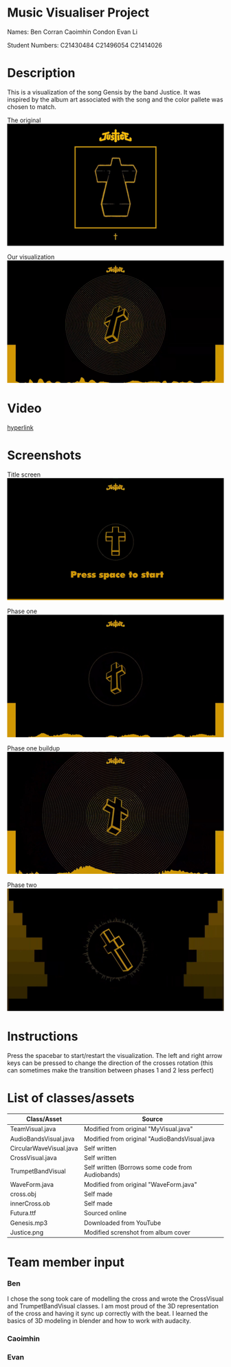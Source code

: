 # Music Visualiser Project

Names:
Ben Corran
Caoimhin Condon
Evan Li

Student Numbers: 
C21430484
C21496054 
C21414026 

# Description 
This is a visualization of the song Gensis by the band Justice. 
It was inspired by the album art associated with the song and the color pallete was chosen to match.

The original
![Album art](java/data/Images/albumArt.jpg)

Our visualization
![Our version](java/data/Images/ourVersion.jpg)

# Video
[hyperlink](https://www.youtube.com/watch?v=a6ICxJysCqQ)

# Screenshots
Title screen 
![Title screen](java/data/Images/startMenu.jpg)

Phase one
![Phase one](java/data/Images/Phase1.jpg)

Phase one buildup
![buildup](java/data/Images/Phase1Buildup.jpg)

Phase two
![Phase two](java/data/Images/phase2.jpg)

# Instructions
Press the spacebar to start/restart the visualization.
The left and right arrow keys can be pressed to change the direction of the crosses rotation 
(this can sometimes make the transition between phases 1 and 2 less perfect)

# List of classes/assets
| Class/Asset | Source |
|-----------|-----------|
| TeamVisual.java | Modified from original "MyVisual.java" |
| AudioBandsVisual.java | Modified from original "AudioBandsVisual.java |
| CircularWaveVisual.java | Self written |
| CrossVisual.java | Self written |
| TrumpetBandVisual | Self written (Borrows some code from Audiobands) |
| WaveForm.java | Modified from original "WaveForm.java" |
| cross.obj | Self made |
| innerCross.ob | Self made |
| Futura.ttf | Sourced online |
| Genesis.mp3 | Downloaded from YouTube |
| Justice.png | Modified screnshot from album cover |

# Team member input 
### Ben
I chose the song took care of modelling the cross and wrote the CrossVisual and TrumpetBandVisual classes. 
I am most proud of the 3D representation of the cross and having it sync up correctly with the beat. 
I learned the basics of 3D modeling in blender and how to work with audacity. 

### Caoimhin

### Evan


